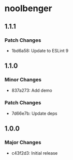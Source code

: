 # noolbenger

## 1.1.1

### Patch Changes

- 1bd6a58: Update to ESLint 9

## 1.1.0

### Minor Changes

- 837a273: Add demo

### Patch Changes

- 7d66e7b: Update deps

## 1.0.0

### Major Changes

- c43f2d3: Initial release
